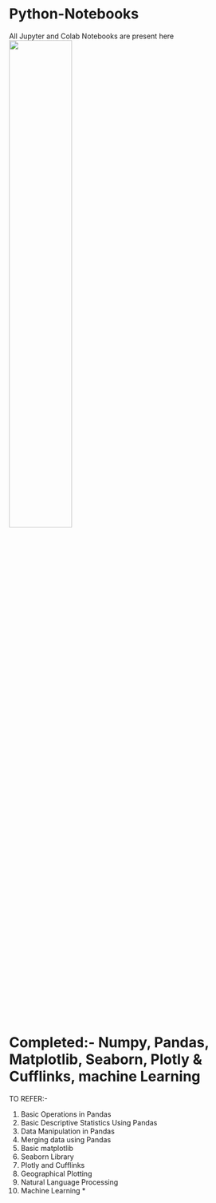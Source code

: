 # Python-Notebooks


<p align="left">
All Jupyter and Colab Notebooks are present here
<img src="https://media.giphy.com/media/coxQHKASG60HrHtvkt/giphy.gif" width="50%"></p>


# Completed:- Numpy, Pandas, Matplotlib, Seaborn, Plotly & Cufflinks, machine Learning

TO REFER:-
1. Basic Operations in Pandas
2. Basic Descriptive Statistics Using Pandas
3. Data Manipulation in Pandas
4. Merging data using Pandas
5. Basic matplotlib
6. Seaborn Library
7. Plotly and Cufflinks
8. Geographical Plotting
9. Natural Language Processing
10. Machine Learning *
